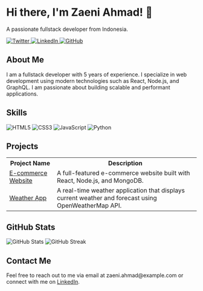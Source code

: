 <div class="container">
  <h1>Hi there, I'm Zaeni Ahmad! 👋</h1>
  <p>A passionate fullstack developer from Indonesia.</p>
  
  <div class="social-icons">
    <a href="https://twitter.com/zaeniahmad_">
      <img src="https://img.shields.io/badge/Twitter-1DA1F2?style=for-the-badge&logo=twitter&logoColor=white" alt="Twitter">
    </a>
    <a href="https://linkedin.com/in/zaeniahmad">
      <img src="https://img.shields.io/badge/LinkedIn-0077B5?style=for-the-badge&logo=linkedin&logoColor=white" alt="LinkedIn">
    </a>
    <a href="https://instagram.com/zaeniahmad__">
      <img src="https://img.shields.io/badge/instagram-red?style=for-the-badge&logo=github&logoColor=white" alt="GitHub">
    </a>
  </div>
  
  <h2>About Me</h2>
  <p>I am a fullstack developer with 5 years of experience. I specialize in web development using modern technologies such as React, Node.js, and GraphQL. I am passionate about building scalable and performant applications.</p>
  
  <h2>Skills</h2>
  <div class="skills">
    <img src="https://img.shields.io/badge/HTML5-E34F26?style=for-the-badge&logo=html5&logoColor=white" alt="HTML5">
    <img src="https://img.shields.io/badge/CSS3-1572B6?style=for-the-badge&logo=css3&logoColor=white" alt="CSS3">
    <img src="https://img.shields.io/badge/JavaScript-F7DF1E?style=for-the-badge&logo=javascript&logoColor=black" alt="JavaScript">
    <img src="https://img.shields.io/badge/Python-3776AB?style=for-the-badge&logo=python&logoColor=white" alt="Python">
  </div>
  
  <h2>Projects</h2>
  <div class="projects">
    <table>
      <tr>
        <th>Project Name</th>
        <th>Description</th>
      </tr>
      <tr>
        <td><a href="https://github.com/yourusername/project1">E-commerce Website</a></td>
        <td>A full-featured e-commerce website built with React, Node.js, and MongoDB.</td>
      </tr>
      <tr>
        <td><a href="https://github.com/yourusername/project2">Weather App</a></td>
        <td>A real-time weather application that displays current weather and forecast using OpenWeatherMap API.</td>
      </tr>
    </table>
  </div>
  
  <h2>GitHub Stats</h2>
  <div class="stats">
    <img src="https://github-readme-stats.vercel.app/api?username=maszaen&show_icons=true&theme=dark" alt="GitHub Stats">
    <img src="https://github-readme-streak-stats.herokuapp.com/?user=maszaen&theme=dark" alt="GitHub Streak">
  </div>
  
  <h2>Contact Me</h2>
  <div class="contact">
    <p>Feel free to reach out to me via email at zaeni.ahmad@example.com or connect with me on <a href="https://linkedin.com/in/yourusername">LinkedIn</a>.</p>
  </div>
</div>
